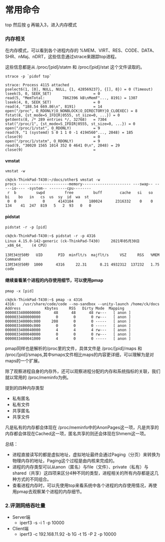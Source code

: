 # 常用命令

top
然后按 g 再输入3，进入内存模式

### 内存相关

在内存模式，可以看到各个进程内存的 %MEM、VIRT、RES、CODE、DATA、SHR、nMaj、nDRT，这些信息通过strace来跟踪top进程。

这些信息都是从 /proc/[pid]/statm 和 /proc/[pid]/stat 这个文件读取的。

```
strace -p `pidof top`

strace: Process 4115 attached
pselect6(1, [0], NULL, NULL, {1, 428569237}, {[], 8}) = 0 (Timeout)
lseek(5, 0, SEEK_SET)                   = 0
read(5, "MemTotal:        7862396 kB\nMemF"..., 8191) = 1307
lseek(4, 0, SEEK_SET)                   = 0
read(4, "188.54 669.86\n", 8191)        = 14
open("/proc", O_RDONLY|O_NONBLOCK|O_DIRECTORY|O_CLOEXEC) = 8
fstat(8, {st_mode=S_IFDIR|0555, st_size=0, ...}) = 0
getdents(8, /* 289 entries */, 32768)   = 7304
stat("/proc/1", {st_mode=S_IFDIR|0555, st_size=0, ...}) = 0
open("/proc/1/stat", O_RDONLY)          = 9
read(9, "1 (systemd) S 0 1 1 0 -1 4194560"..., 2048) = 185
close(9)                                = 0
open("/proc/1/statm", O_RDONLY)         = 9
read(9, "30020 1565 1014 352 0 4641 0\n", 2048) = 29
close(9)                                = 
```

#### vmstat
```
vmstat -w
```

```
ck@ck-ThinkPad-T430:~/docs/other$ vmstat -w
procs -----------------------memory---------------------- ---swap-- -----io---- -system-- --------cpu--------
 r  b         swpd         free         buff        cache   si   so    bi    bo   in   cs  us  sy  id  wa  st
 0  0            0      4143184       180024      2316332    0    0   134    41  247  819   5   2  93   0   0
```

#### pidstat
```
pidstat -r -p [pid]
```
```
ck@ck-ThinkPad-T430:~$ pidstat -r -p 4316
Linux 4.15.0-142-generic (ck-ThinkPad-T430) 	2021年05月30日 	_x86_64_	(4 CPU)

13时34分50秒   UID       PID  minflt/s  majflt/s     VSZ     RSS   %MEM  Command
13时34分50秒  1000      4316     22.31      0.21 4932312  137232   1.75  code
```

#### 继续查看某个进程的内存使用细节，可以使用pmap
```
pmap -x [pid]
```

```
ck@ck-ThinkPad-T430:~$ pmap -x 4316
4316:   /usr/share/code/code --no-sandbox --unity-launch /home/ck/docs
Address           Kbytes     RSS   Dirty Mode  Mapping
0000033400000000      48      48      48 rw---   [ anon ]
0000033400000000       0       0       0 rw---   [ anon ]
000003340000c000     208       0       0 -----   [ anon ]
000003340000c000       0       0       0 -----   [ anon ]
0000033400040000       4       4       4 rw---   [ anon ]
0000033400040000       0       0       0 rw---   [ anon ]
0000033400041000       4       0       0 -----   [ anon ]
```

pmap同样也是解析的/proc里的文件，具体文件是 /proc/[pid]/maps 和 /proc/[pid]/smaps,其中smaps文件相比maps的内容更详细，可以理解为是对maps的一个扩展。

除了观察进程自身的内存外，还可以观察进程分配的内存和系统指标的关联，我们就以常用的 /proc/meminfo为例。

提到的四种内存类型
* 私有匿名
* 私有文件
* 共享匿名
* 共享文件

凡是私有的内存都会体现在 /proc/meminfo中的AnonPages这一项，凡是共享的内存都会体现在Cached这一项，匿名共享的则还会体现在Shmem这一项。

总结：
* 进程直接读写的都是虚拟地址，虚拟地址最终会通过Paging（分页）来转换为物理内存的地址，Paging这个过程是由内核来完成的。
* 进程的内存类型可以从anon（匿名）与file（文件）、private（私有）与shared（共享）这四项来区分4种不同的类型，进程相关的所有内存都是这几种方式的不同组合。
* 查看进程内存时，可以先使用top来看系统中各个进程的内存使用情况，再使用pmap去观察某个进程的内存细节。

### 2.评测网络吞吐量
* Server端
    - iperf3 -s -i 1 -p 10000
* Client端
    - iperf3 -c 192.168.11.92 -b 1G -t 15 -P 2 -p 10000



